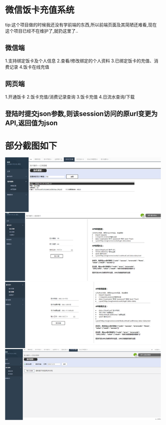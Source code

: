 # 微信饭卡充值系统
tip:这个项目做的时候我还没有学前端的东西,所以前端页面及其简陋还难看,现在这个项目已经不在维护了,就扔这里了..
## 微信端
1.支持绑定饭卡及个人信息
2.查看/修改绑定的个人资料
3.已绑定饭卡的充值、消费记录
4.饭卡在线充值
## 网页端
1.开通饭卡
2.饭卡充值/消费记录查询
3.饭卡充值
4.日流水查询/下载
## 登陆时提交json参数,则该session访问的原url变更为API,返回值为json
# 部分截图如下
![其余界面](https://github.com/cksgf/WeChatMealCard/blob/master/readme/饭卡查询消费.png)
![其余界面](https://github.com/cksgf/WeChatMealCard/blob/master/readme/饭卡开通.png)
![其余界面](https://github.com/cksgf/WeChatMealCard/blob/master/readme/饭卡消费.png)
![其余界面](https://github.com/cksgf/WeChatMealCard/blob/master/readme/日流水查询.png)